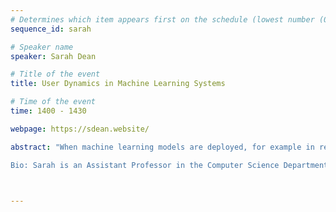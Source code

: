```yaml
---
# Determines which item appears first on the schedule (lowest number (0) appears first)
sequence_id: sarah

# Speaker name
speaker: Sarah Dean 

# Title of the event
title: User Dynamics in Machine Learning Systems 

# Time of the event
time: 1400 - 1430

webpage: https://sdean.website/ 

abstract: "When machine learning models are deployed, for example in recommender systems, they can affect the distribution on which they operate. Such endogenous distribution shifts arise due to the impact of decisions on individuals, and these effects can cause issues like polarization and bias amplification. In this talk, I will discuss models of impact at a variety of levels: users consuming content, producers creating it, and learning-based services who serve it. I will draw on recent work on preference dynamics in personalized recommendation, producer competition under algorithmic curation, and multi-learner participation dynamics. Time permitting, I will introduce a perspective based on the unifying framework of dynamical systems, and outline open problems.

Bio: Sarah is an Assistant Professor in the Computer Science Department at Cornell. She is interested in the interplay between optimization, machine learning, and dynamics, and her research focuses on understanding the fundamentals of data-driven control and decision-making. This work is grounded in and inspired by applications ranging from robotics to recommendation systems. Sarah has a PhD in EECS from UC Berkeley and did a postdoc at the University of Washington."



---
```

